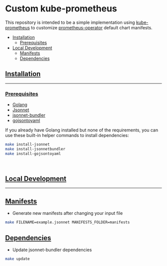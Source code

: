 # Custom kube-prometheus

This repository is intended to be a simple implementation using [kube-prometheus](https://github.com/coreos/kube-prometheus#customizing-kube-prometheus) to customize [prometheus-operator](https://github.com/helm/charts/tree/master/stable/prometheus-operator#prometheus-operator) default chart manifests. 

- [Installation](README.md#installation)
    - [Prerequisites](README.md#prerequisites)
- [Local Development](README.md#local-development)
    - [Manifests](README.md#manifests)
    - [Dependencies](README.md#dependencies)

## [Installation](#installation)
-----

### [Prerequisites](#prerequisites)

- [Golang](https://github.com/golang/go)
- [Jsonnet](https://github.com/google/jsonnet)
- [jsonnet-bundler](https://github.com/jsonnet-bundler/jsonnet-bundler)
- [gojsontoyaml](https://github.com/brancz/gojsontoyaml)

If you already have Golang installed but none of the requirements, you can use these built-in helper commands to install dependencies:
```bash
make install-jsonnet
make install-jsonnetbundler
make install-gojsontoyaml
```

<br>


## [Local Development](#local-development)

-----

## [Manifests](#manifests)

- Generate new manifests after changing your input file
```bash
make FILENAME=example.jsonnet MANIFESTS_FOLDER=manifests
```

## [Dependencies](#dependencies)

- Update jsonnet-bundler dependencies
```bash
make update
```
